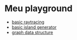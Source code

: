 # Meu playground

- [basic raytracing](raytracing)
- [basic island generator](island-generator)
- [graph data structure](graph-ds)